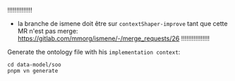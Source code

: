 
!!!!!!!!!!!!!! 
* la branche de ismene doit être sur `contextShaper-improve` tant que cette MR n'est pas merge: https://gitlab.com/mmorg/ismene/-/merge_requests/26
!!!!!!!!!!!!!!!!

Generate the ontology file with his `implementation context`: 
```
cd data-model/soo
pnpm vn generate
```
